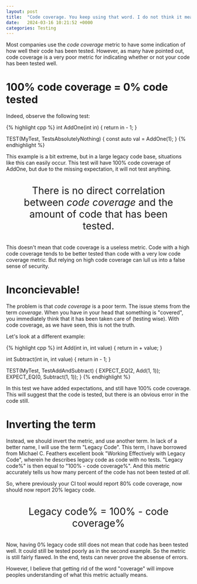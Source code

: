 ```yaml
---
layout: post
title:  "Code coverage. You keep using that word. I do not think it means what you think it means"
date:   2024-03-16 10:21:52 +0000
categories: Testing
---
```


Most companies use the _code coverage_ metric to have some indication of how well their code has been tested.
However, as many have pointed out, code coverage is a very poor metric for indicating whether or not your code has
been tested well.

# 100% code coverage = 0% code tested

Indeed, observe the following test:

{% highlight cpp %}
int AddOne(int in)
{
  return in - 1;
}

TEST(MyTest, TestsAbsolutelyNothing)
{
  const auto val = AddOne(1);
}
{% endhighlight %}

This example is a bit extreme, but in a large legacy code base, situations like this can easily occur. This test will have 100% code coverage of AddOne, but due to the missing expectation, it will not test anything.

<div style="text-align:center; padding:20px; font-size:20pt">There is no direct correlation between <i>code coverage</i> and the amount of code that has been tested.</div>

This doesn't mean that code coverage is a useless metric. Code with a high code coverage tends to be better
tested than code with a very low code coverage metric. But relying on high code coverage can lull us into
a false sense of security.

# Inconcievable!

The problem is that _code coverage_ is a poor term. The issue stems from the term _coverage_. When you have in
your head that something is "covered", you immediately think that it has been taken care of (testing wise).
With code coverage, as we have seen, this is not the truth.

Let's look at a different example:

{% highlight cpp %}
int Add(int in, int value)
{
    return in + value;
}

int Subtract(int in, int value)
{
  return in - 1;
}

TEST(MyTest, TestAddAndSubtract)
{
  EXPECT_EQ(2, Add(1, 1));
  EXPECT_EQ(0, Subtract(1, 1));
}
{% endhighlight %}

In this test we have added expectations, and still have 100% code coverage. This will suggest that the
code is tested, but there is an obvious error in the code still.

# Inverting the term

Instead, we should invert the metric, and use another term. In lack of a better name, I will use the
term "Legacy Code". This term, I have borrowed from Michael C. Feathers excellent book "Working Effectively with
Legacy Code", wherein he describes legacy code as code with no tests. "Legacy code%" is then equal to 
"100% - code coverage%". And this metric accurately tells us how  many percent of the code has not been 
tested _at all_.

So, where previously your CI tool would report 80% code coverage, now should now report 20% legacy code.

<div style="text-align:center; padding:20px; font-size:20pt">Legacy code% = 100% - code coverage%</div>

Now, having 0% legacy code still does not mean that code has been tested well. It could still be tested 
poorly as in the second example. So the metric is still fairly flawed. In the end, tests can never prove
the absense of errors.

However, I believe that getting rid of the word "coverage" will impove peoples understanding of what this
metric actually means.
